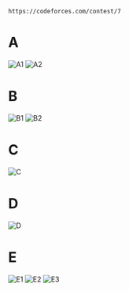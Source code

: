 ```
https://codeforces.com/contest/7
```

# A
![A1](https://github.com/VanHoang110802/ABCXYZ/assets/108053955/37e0e25a-5a4b-4840-8401-773ab184708d)
![A2](https://github.com/VanHoang110802/ABCXYZ/assets/108053955/58391fc9-17b4-4cfb-b552-87c6cc889fc2)


# B
![B1](https://github.com/VanHoang110802/ABCXYZ/assets/108053955/110ed14f-c7cb-4b76-b16e-4691c9d24424)
![B2](https://github.com/VanHoang110802/ABCXYZ/assets/108053955/8f807cd4-e161-402c-aef5-9efc4dc63996)


# C
![C](https://github.com/VanHoang110802/ABCXYZ/assets/108053955/0f8f7c34-86dc-408c-b7e5-a2968e44aa1a)


# D
![D](https://github.com/VanHoang110802/ABCXYZ/assets/108053955/ab12c9fd-6855-45d4-aeb5-cda0e2b18453)


# E
![E1](https://github.com/VanHoang110802/ABCXYZ/assets/108053955/31390d05-6b5e-4fed-86a2-1f4b22755825)
![E2](https://github.com/VanHoang110802/ABCXYZ/assets/108053955/bf008bef-0245-47c6-b4ca-5ef786fde2f6)
![E3](https://github.com/VanHoang110802/ABCXYZ/assets/108053955/fab6eba3-9a1a-4dd1-a39a-7f712e77c55a)


